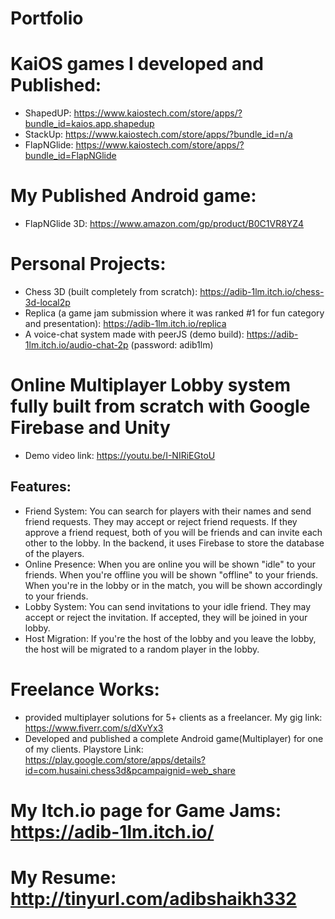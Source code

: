 # Portfolio
# KaiOS games I developed and Published:
- ShapedUP: https://www.kaiostech.com/store/apps/?bundle_id=kaios.app.shapedup
- StackUp: https://www.kaiostech.com/store/apps/?bundle_id=n/a
- FlapNGlide: https://www.kaiostech.com/store/apps/?bundle_id=FlapNGlide

# My Published Android game:
- FlapNGlide 3D: https://www.amazon.com/gp/product/B0C1VR8YZ4

# Personal Projects:
- Chess 3D (built completely from scratch): https://adib-1lm.itch.io/chess-3d-local2p
- Replica (a game jam submission where it was ranked #1 for fun category and presentation): https://adib-1lm.itch.io/replica
- A voice-chat system made with peerJS (demo build): https://adib-1lm.itch.io/audio-chat-2p (password: adib1lm)


# Online Multiplayer Lobby system fully built from scratch with Google Firebase and Unity
- Demo video link: https://youtu.be/I-NIRiEGtoU
## Features:
- Friend System: You can search for players with their names and send friend requests. They may accept or reject friend requests. If they approve a friend request, both of you will be friends and can invite each other to the lobby. In the backend, it uses Firebase to store the database of the players.
- Online Presence: When you are online you will be shown "idle" to your friends. When you're offline you will be shown "offline" to your friends. When you're in the lobby or in the match, you will be shown accordingly to your friends.
- Lobby System: You can send invitations to your idle friend. They may accept or reject the invitation. If accepted, they will be joined in your lobby.
- Host Migration: If you're the host of the lobby and you leave the lobby, the host will be migrated to a random player in the lobby.


# Freelance Works:
- provided multiplayer solutions for 5+ clients as a freelancer. My gig link: https://www.fiverr.com/s/dXvYx3
- Developed and published a complete Android game(Multiplayer) for one of my clients. Playstore Link: https://play.google.com/store/apps/details?id=com.husaini.chess3d&pcampaignid=web_share

# My Itch.io page for Game Jams: https://adib-1lm.itch.io/

# My Resume: http://tinyurl.com/adibshaikh332
